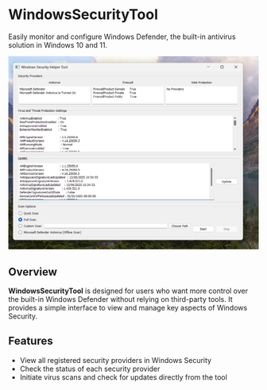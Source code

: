 # WindowsSecurityTool

Easily monitor and configure Windows Defender, the built-in antivirus solution in Windows 10 and 11.

![WindowsSecurityTool Screenshot](images/WindowsSecurityTool.png?raw=true "WindowsSecurityTool")

## Overview

**WindowsSecurityTool** is designed for users who want more control over the built-in Windows Defender without relying on third-party tools. It provides a simple interface to view and manage key aspects of Windows Security.

## Features

- View all registered security providers in Windows Security
- Check the status of each security provider
- Initiate virus scans and check for updates directly from the tool
